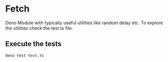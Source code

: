 # Fetch

Deno Module with typically useful utilities like random delay etc. 
To explore the utilities check the test.ts file.

## Execute the tests
```
deno test test.ts
``` 